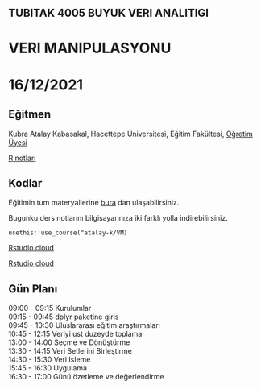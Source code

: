 ## TUBITAK 4005 BUYUK VERI ANALITIGI 


# VERI MANIPULASYONU 

# 16/12/2021

## Eğitmen

Kubra Atalay Kabasakal, Hacettepe Üniversitesi, Eğitim Fakültesi, [Öğretim Üyesi](https://avesis.hacettepe.edu.tr/katalay)
<br>

[R notları](http://www.rpubs.com/kkatalayders)   


## Kodlar
Eğitimin tum materyallerine [bura](https://github.com/atalay-k/VM.git) 
dan ulaşabilirsiniz. 

Bugunku ders notlarını bilgisayarınıza iki farklı yolla indirebilirsiniz.

```{r}
usethis::use_course("atalay-k/VM)
```


[Rstudio cloud](https://rstudio.cloud/project/3381892)

[Rstudio cloud](https://rstudio.cloud/spaces/202848/project/3382868)




## Gün Planı

09:00 - 09:15 Kurulumlar 
<br>
09:15 - 09:45  dplyr paketine giris
<br>
09:45 - 10:30 Uluslararası eğitim araştırmaları
<br> 
10:45 - 12:15 Veriyi ust duzeyde toplama
<br>
13:00 - 14:00 Seçme ve Dönüştürme
<br>
13:30 - 14:15 Veri Setlerini Birleştirme
<br>
14:30 - 15:30 Veri Isleme
<br>
15:45 - 16:30 Uygulama
<br>
16:30 - 17:00 Günü özetleme ve değerlendirme
<br>


